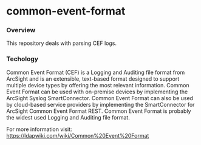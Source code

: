 # common-event-format

### Overview
This repository deals with parsing CEF logs. 

### Techology
Common Event Format (CEF) is a Logging and Auditing file format from ArcSight and is an extensible, text-based format designed to support multiple device types by offering the most relevant information. Common Event Format can be used with on-premise devices by implementing the ArcSight Syslog SmartConnector. Common Event Format can also be used by cloud-based service providers by implementing the SmartConnector for ArcSight Common Event Format REST. Common Event Format is probably the widest used Logging and Auditing file format.

For more information visit: https://ldapwiki.com/wiki/Common%20Event%20Format